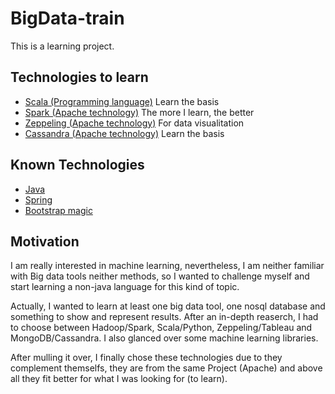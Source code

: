# BigData-train

This is a learning project.

## Technologies to learn

* [Scala (Programming language)](http://www.scala-lang.org/) Learn the basis
* [Spark (Apache technology)](http://spark.apache.org/) The more I learn, the better
* [Zeppeling (Apache technology)](https://zeppelin.incubator.apache.org/) For data visualitation
* [Cassandra (Apache technology)](http://cassandra.apache.org/) Learn the basis
 
 
 
 
## Known Technologies 

* [Java](https://www.java.com/es/download/)
* [Spring](https://spring.io/)
* [Bootstrap magic](http://scripteden.com/builder/bootstrap/)

## Motivation

I am really interested in machine learning, nevertheless, I am neither familiar with Big data tools neither methods, so I wanted to challenge myself and start learning a non-java language for this kind of topic.

Actually, I wanted to learn at least one big data tool, one nosql database and something to show and represent results. After an in-depth reaserch, I had to choose between Hadoop/Spark, Scala/Python, Zeppeling/Tableau and MongoDB/Cassandra.
I also glanced over some machine learning libraries.

After mulling it over, I finally chose these technologies due to they complement themselfs, they are from the same Project (Apache) and above all they fit better for what I was looking for (to learn).

